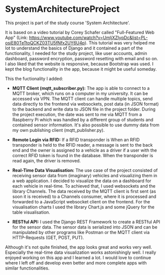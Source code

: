 # SystemArchitectureProject

This project is part of the study course 'System Architecture'. 

It is based on a video tutorial by Corey Schafer called "Full-Featured Web App" 
(Link: https://www.youtube.com/watch?v=UmljXZIypDc&list=PL-osiE80TeTtoQCKZ03TU5fNfx2UY6U4p).
This tutorial was very helped me lot to understand the basics of Django and it contained
a part of the functionality, I needed for the study project, like user accounts, admin dashboard, password 
encryption, password resetting with email and so on. I also liked that the website is responsive,
because Bootstrap was used. I kept the blog functionality in the app, because it might be useful someday. 

This the fuctionality I added:

  - <b>MQTT Client (mqtt_subscriber.py):</b> The app is able to connect to a MQTT broker, which runs on a computer in my 
  university. It can be accessed via VPN. The MQTT client can handle multiple topics, send data 
  directly to the frontend via websockets, post data (in JSON format) to the backend and write 
  data to JSON file in the project folder. During the project execution, the date was sent to me via MQTT from a 
  Raspberry Pi which was handled by a different group of students and contained sensor information. 
  It's also possible to use dummy data from my own publishing client (mqtt_publisher.py).
  
  - <b>Remote Login via RFID:</b> If a RFID transponder is When an RFID transponder is held to the RFID reader, a message 
  is sent to the back end and the owner is assigned to a vehicle as a driver if a user with the correct RFID token is 
  found in the database. When the transponder is read again, the driver is removed.

  - <b>Real-Time Data Visualisation:</b> The use case of the project consisted of receiving sensor data from (imaginary) 
  vehicles and visualizing them in a web application. I decided to visualize the data on a dashboard for each vehicle 
  in real-time. To achieved that, I used websockets and the library Channels. The data received by the MQTT client is 
  first sent (as soon it is received) to a Channels consumer, where it is processed and forwarded to a JavaScript websocket client on the 
  frontend. For the visualisation charts I used the library Chart.js and some jQuery for the table visualisation. 
  
  - <b>RESTful API:</b> I used the Django REST Framework to create a RESTful API for the sensor data. The sensor data is 
  serialized into JSON and can be manipulated by other programs like Postman or the MQTT client via HTTP-Requests (GET, POST, PUT).
  
Although it's not quite finished, the app looks great and works very well. Especially the real-time data visualization works 
astonishingly well. I really enjoyed working on this app and I learned a lot. I would love to continue where I left off and develop 
even better and more complete apps with similar functionalities.
